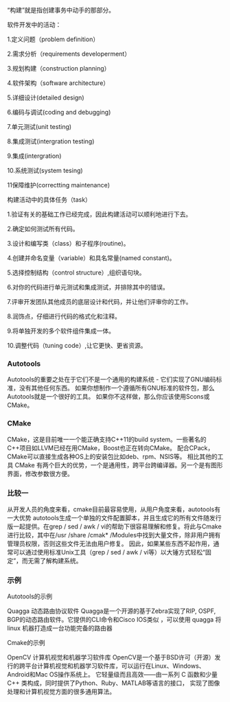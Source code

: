 “构建”就是指创建事务中动手的那部分。

软件开发中的活动：

1.定义问题（problem definition）

2.需求分析（requirements developerment）

3.规划构建（construction planning）

4.软件架构（software architecture）

5.详细设计(detailed design)

6.编码与调试(coding and debugging)

7.单元测试(unit testing)

8.集成测试(intergration testing)

9.集成(intergration)

10.系统测试(system tesing)

11保障维护(correctting maintenance)

构建活动中的具体任务（task）

1.验证有关的基础工作已经完成，因此构建活动可以顺利地进行下去。

2.确定如何测试所有代码。

3.设计和编写类（class）和子程序(routine)。

4.创建并命名变量（variable）和具名常量(named constant)。

5.选择控制结构（control structure）,组织语句块。

6.对你的代码进行单元测试和集成测试，并排除其中的错误。

7.评审开发团队其他成员的底层设计和代码，并让他们评审你的工作。

8.润饰点，仔细进行代码的格式化和注释。

9.将单独开发的多个软件组件集成一体。

10.调整代码（tuning code）,让它更快、更省资源。


### Autotools

Autotools的重要之处在于它们不是一个通用的构建系统 - 它们实现了GNU编码标准，没有其他任何东西。 如果你想制作一个遵循所有GNU标准的软件包，那么Autotools就是一个很好的工具。 如果你不这样做，那么你应该使用Scons或CMake。

### CMake
CMake，这是目前唯一一个能正确支持C++11的build system。一些著名的C++项目如LLVM已经在用CMake，Boost也正在转向CMake。
配合CPack，CMake可以直接生成各种OS上的安装包比如deb、rpm、NSIS等。
相比其他的工具 CMake 有两个巨大的优势，一个是通用性，跨平台跨编译器。另一个是有图形界面，修改参数很方便。

### 比较一
从开发人员的角度来看，cmake目前最容易使用，从用户角度来看，autotools有一大优势
autotools生成一个单独的文件配置脚本，并且生成它的所有文件随发行版一起提供。在grep / sed / awk / vi的帮助下很容易理解和修复。将此与Cmake进行比较，其中在\/usr \/share \/cmak\* \/Modules中找到大量文件，除非用户拥有管理员权限，否则这些文件无法由用户修复。
因此，如果某些东西不起作用，通常可以通过使用标准Unix工具（grep / sed / awk / vi等）以大锤方式轻松“固定”，而无需了解构建系统。



### 示例
Autotools的示例

Quagga 动态路由协议软件
Quagga是一个开源的基于Zebra实现了RIP, OSPF, BGP的动态路由软件。它提供的CLI命令和Cisco IOS类似 ，可以使用 quagga 将linux 机器打造成一台功能完备的路由器


Cmake的示例

OpenCV  计算机视觉和机器学习软件库
OpenCV是一个基于BSD许可（开源）发行的跨平台计算机视觉和机器学习软件库，可以运行在Linux、Windows、Android和Mac OS操作系统上。
它轻量级而且高效——由一系列 C 函数和少量 C++ 类构成，同时提供了Python、Ruby、MATLAB等语言的接口，
实现了图像处理和计算机视觉方面的很多通用算法。

